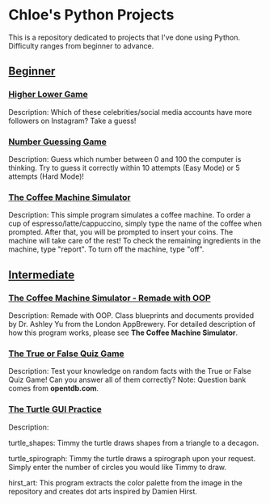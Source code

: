 # Chloe's Python Projects
This is a repository dedicated to projects that I've done using Python. Difficulty ranges from beginner to advance.

## [Beginner](https://github.com/miantingwang/python_projects/tree/main/beginner)
### [Higher Lower Game](https://github.com/miantingwang/python_projects/tree/main/beginner/higher-lower-game)
Description: Which of these celebrities/social media accounts have more followers on Instagram? Take a guess!

### [Number Guessing Game](https://github.com/miantingwang/python_projects/tree/main/beginner/number-guessing-game)
Description: Guess which number between 0 and 100 the computer is thinking. Try to guess it correctly within 10 attempts (Easy Mode) or 5 attempts (Hard Mode)!

### [The Coffee Machine Simulator](https://github.com/miantingwang/python_projects/tree/main/beginner/coffee-machine)
Description: This simple program simulates a coffee machine. To order a cup of espresso/latte/cappuccino, simply type the name of the coffee when prompted. After that, you will be prompted to insert your coins. The machine will take care of the rest! To check the remaining ingredients in the machine, type "report". To turn off the machine, type "off".

## [Intermediate](https://github.com/miantingwang/python_projects/tree/main/intermediate)
### [The Coffee Machine Simulator - Remade with OOP](https://github.com/miantingwang/python_projects/tree/main/intermediate/coffee-maker-oop-remake)
Description: Remade with OOP. Class blueprints and documents provided by Dr. Ashley Yu from the London AppBrewery. For detailed description of how this program works, please see **The Coffee Machine Simulator**.

### [The True or False Quiz Game](https://github.com/miantingwang/python_projects/tree/main/intermediate/true-or-false-quiz-game)
Description: Test your knowledge on random facts with the True or False Quiz Game! Can you answer all of them correctly? 
Note: Question bank comes from **opentdb.com**. 

### [The Turtle GUI Practice](https://github.com/miantingwang/python_projects/tree/main/intermediate/turtle-gui)
Description:

turtle_shapes: Timmy the turtle draws shapes from a triangle to a decagon.

turtle_spirograph: Timmy the turtle draws a spirograph upon your request. Simply enter the number of circles you would like Timmy to draw.

hirst_art: This program extracts the color palette from the image in the repository and creates dot arts inspired by Damien Hirst.
